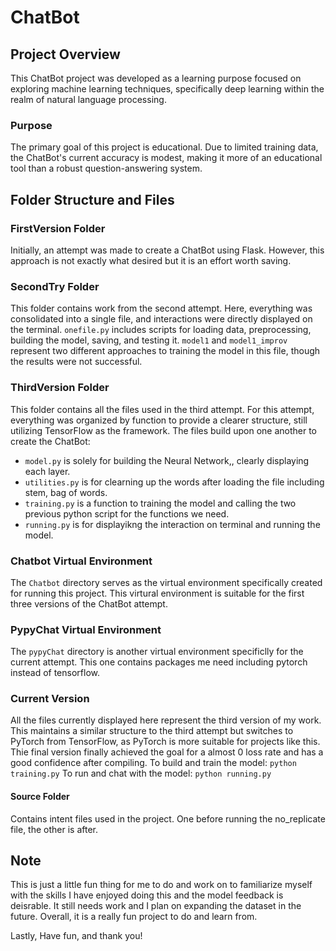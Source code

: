 # ChatBot

## Project Overview
This ChatBot project was developed as a learning purpose focused on exploring machine learning techniques, specifically deep learning within the realm of natural language processing.

### Purpose
The primary goal of this project is educational. Due to limited training data, the ChatBot's current accuracy is modest, making it more of an educational tool than a robust question-answering system.

## Folder Structure and Files

### FirstVersion Folder
Initially, an attempt was made to create a ChatBot using Flask. However, this approach is not exactly what desired but it is an effort worth saving. 

### SecondTry Folder
This folder contains work from the second attempt. Here, everything was consolidated into a single file, and interactions were directly displayed on the terminal. `onefile.py` includes scripts for loading data, preprocessing, building the model, saving, and testing it. `model1` and `model1_improv` represent two different approaches to training the model in this file, though the results were not successful.

### ThirdVersion Folder
This folder contains all the files used in the third attempt. For this attempt, everything was organized by function to provide a clearer structure, still utilizing TensorFlow as the framework. The files build upon one another to create the ChatBot:
* `model.py` is solely for building the Neural Network,, clearly displaying each layer.
* `utilities.py` is for clearning up the words after loading the file including stem, bag of words. 
* `training.py` is a function to training the model and calling the two previous python script for the functions we need.
* `running.py` is for displayikng the interaction on terminal and running the model. 

### Chatbot Virtual Environment
The `Chatbot` directory serves as the virtual environment specifically created for running this project. This virtural environment is suitable for the first three versions of the ChatBot attempt.

### PypyChat Virtual Environment
The `pypyChat` directory is another virtual environment specificlly for the current attempt. This one contains packages me need including pytorch instead of tensorflow. 

### Current Version
All the files currently displayed here represent the third version of my work. This maintains a similar structure to the third attempt but switches to PyTorch from TensorFlow, as PyTorch is more suitable for projects like this. Thie final version finally achieved the goal for a almost 0 loss rate and has a good confidence after compiling. 
To build and train the model:
``` python training.py ```
To run and chat with the model:
``` python running.py ```

#### Source Folder
Contains intent files used in the project. One before running the no_replicate file, the other is after. 

## Note
This is just a little fun thing for me to do and work on to familiarize myself with the skills I have enjoyed doing this and the model feedback is deisrable. It still needs work and I plan on expanding the dataset in the future. Overall, it is a really fun project to do and learn from. 

Lastly, 
Have fun, and thank you!